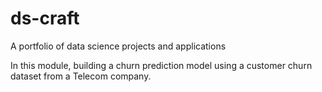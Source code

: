 # ds-craft
A portfolio of data science projects and applications 

In this module, building a churn prediction model using a customer churn dataset from a Telecom company. 
